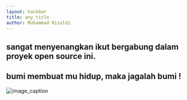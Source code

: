```yaml
---
layout: hackbar
title: any_title
author: Muhammad Rizaldi
---
```


<!-- Your MESSAGE on open source-->
sangat menyenangkan ikut bergabung dalam proyek open source ini.
---

## bumi membuat mu hidup, maka jagalah bumi !

![image_caption]({{site.baseurl}}/assets/images/mhmmdrzld.png)
